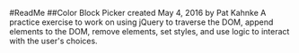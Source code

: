 #ReadMe
##Color Block Picker created May 4, 2016 by Pat Kahnke
A practice exercise to work on using jQuery to traverse the DOM, append elements to the DOM,
remove elements, set styles, and use logic to interact with the user's choices.
